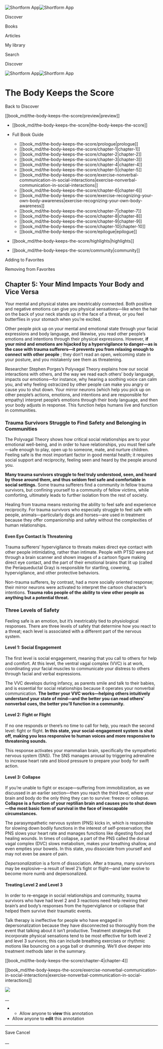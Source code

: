 ![Shortform App](/img/logo.36a2399e.svg)![Shortform App](/img/logo-dark.70c1b072.svg)

Discover

Books

Articles

My library

Search

Discover

![Shortform App](/img/logo.36a2399e.svg)![Shortform App](/img/logo-dark.70c1b072.svg)

# The Body Keeps the Score

Back to Discover

[[book_md/the-body-keeps-the-score/preview|preview]]

  * [[book_md/the-body-keeps-the-score|the-body-keeps-the-score]]
  * Full Book Guide

    * [[book_md/the-body-keeps-the-score/prologue|prologue]]
    * [[book_md/the-body-keeps-the-score/chapter-1|chapter-1]]
    * [[book_md/the-body-keeps-the-score/chapter-2|chapter-2]]
    * [[book_md/the-body-keeps-the-score/chapter-3|chapter-3]]
    * [[book_md/the-body-keeps-the-score/chapter-4|chapter-4]]
    * [[book_md/the-body-keeps-the-score/chapter-5|chapter-5]]
    * [[book_md/the-body-keeps-the-score/exercise-nonverbal-communication-in-social-interactions|exercise-nonverbal-communication-in-social-interactions]]
    * [[book_md/the-body-keeps-the-score/chapter-6|chapter-6]]
    * [[book_md/the-body-keeps-the-score/exercise-recognizing-your-own-body-awareness|exercise-recognizing-your-own-body-awareness]]
    * [[book_md/the-body-keeps-the-score/chapter-7|chapter-7]]
    * [[book_md/the-body-keeps-the-score/chapter-8|chapter-8]]
    * [[book_md/the-body-keeps-the-score/chapter-9|chapter-9]]
    * [[book_md/the-body-keeps-the-score/chapter-10|chapter-10]]
    * [[book_md/the-body-keeps-the-score/epilogue|epilogue]]
  * [[book_md/the-body-keeps-the-score/highlights|highlights]]
  * [[book_md/the-body-keeps-the-score/community|community]]



Adding to Favorites 

Removing from Favorites 

## Chapter 5: Your Mind Impacts Your Body and Vice Versa

Your mental and physical states are inextricably connected. Both positive and negative emotions can give you physical sensations—like when the hair on the back of your neck stands up in the face of a threat, or you feel butterflies in your stomach when you’re excited.

Other people pick up on your mental and emotional state through your facial expressions and body language, and likewise, you read other people’s emotions and intentions through their physical expressions. However, **if your mind and emotions are hijacked by a hypervigilance to danger—as is the case with trauma sufferers—it prevents you from relaxing enough to connect with other people** ; they don’t read an open, welcoming state in your posture, and you mistakenly see them as threatening.

Researcher Stephen Porges’s Polyvagal Theory explains how our social interactions with others, and the way we read each others’ body language, impacts our emotions—for instance, why hearing a soothing voice can calm you, and why feeling ostracized by other people can make you angry or cause you to shut down. Your mirror neurons (which help you pick up on other people’s actions, emotions, and intentions and are responsible for empathy) interpret people’s emotions through their body language, and then your body adjusts in response. This function helps humans live and function in communities.

### Trauma Survivors Struggle to Find Safety and Belonging in Communities

The Polyvagal Theory shows how critical social relationships are to your emotional well-being, and in order to have relationships, you must feel safe—safe enough to play, open up to someone, mate, and nurture children. Feeling safe is the most important factor in good mental health; it requires social support and reciprocity, feeling seen and heard by the people around you.

**Many trauma survivors struggle to feel truly understood, seen, and heard by those around them, and thus seldom feel safe and comfortable in social settings.** Some trauma sufferers find a community in fellow trauma survivors, but confining yourself to a community of fellow victims, while comforting, ultimately leads to further isolation from the rest of society.

Healing from trauma means restoring the ability to feel safe and experience reciprocity. For trauma survivors who especially struggle to feel safe with people, animals—particularly dogs and horses—are used in treatment because they offer companionship and safety without the complexities of human relationships.

#### Even Eye Contact Is Threatening

Trauma sufferers’ hypervigilance to threats makes direct eye contact with other people intimidating, rather than intimate. People with PTSD were put through a brain scanner and shown images of a cartoon figure making direct eye contact, and the part of their emotional brains that lit up (called the Periaqueductal Gray) is responsible for startling, cowering, hypervigilance, and other protective behaviors.

Non-trauma sufferers, by contrast, had a more socially oriented response; their mirror neurons were activated to interpret the cartoon character’s intentions. **Trauma robs people of the ability to view other people as anything but a potential threat.**

### Three Levels of Safety

Feeling safe is an emotion, but it’s inextricably tied to physiological responses. There are three levels of safety that determine how you react to a threat; each level is associated with a different part of the nervous system.

#### Level 1: Social Engagement

The first level is social engagement, meaning that you call to others for help and comfort. At this level, the ventral vagal complex (VVC) is at work, coordinating your facial muscles to communicate your distress to others through facial and verbal expressions.

The VVC develops during infancy, as parents smile and talk to their babies, and is essential for social relationships because it operates your nonverbal communication. **The better your VVC works—helping others intuitively understand your state of mind—and the better you can read others’ nonverbal cues, the better you’ll function in a community.**

#### Level 2: Fight or Flight

If no one responds or there’s no time to call for help, you reach the second level: fight or flight. **In this state, your social-engagement system is shut off, making you less responsive to human voices and more responsive to threatening sounds.**

This response activates your mammalian brain, specifically the sympathetic nervous system (SNS). The SNS manages arousal by triggering adrenaline to increase heart rate and blood pressure to prepare your body for swift action.

#### Level 3: Collapse

If you’re unable to fight or escape—suffering from immobilization, as we discussed in an earlier section—then you reach the third level, where your brain and body do the only thing they can to survive: freeze or collapse. **Collapse is a function of your reptilian brain and causes you to shut down—the most basic form of survival in the face of inescapable circumstances.**

The parasympathetic nervous system (PNS) kicks in, which is responsible for slowing down bodily functions in the interest of self-preservation; the PNS slows your heart rate and manages functions like digesting food and healing wounds. In times of collapse, a part of the PNS called the dorsal vagal complex (DVC) slows metabolism, makes your breathing shallow, and even empties your bowels. In this state, you dissociate from yourself and may not even be aware of pain.

_Depersonalization_ is a form of dissociation. After a trauma, many survivors may be explosive—a result of level 2’s fight or flight—and later evolve to become more numb and depersonalized.

#### Treating Level 2 and Level 3

In order to re-engage in social relationships and community, trauma survivors who have had level 2 and 3 reactions need help rewiring their brain’s and body’s responses from the hypervigilance or collapse that helped them survive their traumatic events.

Talk therapy is ineffective for people who have engaged in depersonalization because they have disconnected so thoroughly from the event that talking about it isn’t productive. Treatment strategies that incorporate physical sensations tend to be most effective for both level 2 and level 3 survivors; this can include breathing exercises or rhythmic motions like bouncing on a yoga ball or drumming. We’ll dive deeper into treatment methods later in the summary.

[[book_md/the-body-keeps-the-score/chapter-4|chapter-4]]

[[book_md/the-body-keeps-the-score/exercise-nonverbal-communication-in-social-interactions|exercise-nonverbal-communication-in-social-interactions]]

![](https://bat.bing.com/action/0?ti=56018282&Ver=2&mid=f3e34178-193c-4fcf-b640-58e617cd05c1&sid=1711133063fa11eebdec89a8b8ae3bbc&vid=171147a063fa11eea7440fcfeb230d96&vids=0&msclkid=N&pi=0&lg=en-US&sw=800&sh=600&sc=24&nwd=1&tl=Shortform%20%7C%20Book&p=https%3A%2F%2Fwww.shortform.com%2Fapp%2Fbook%2Fthe-body-keeps-the-score%2Fchapter-5&r=&lt=369&evt=pageLoad&sv=1&rn=676785)

__

  *   * Allow anyone to **view** this annotation
  * Allow anyone to **edit** this annotation



* * *

Save Cancel

__



